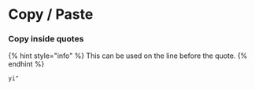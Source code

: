 # Copy / Paste

### Copy inside quotes

{% hint style="info" %}
This can be used on the line before the quote.
{% endhint %}

```text
yi"
```

